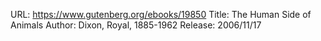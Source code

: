 URL: https://www.gutenberg.org/ebooks/19850
Title: The Human Side of Animals
Author: Dixon, Royal, 1885-1962
Release: 2006/11/17
